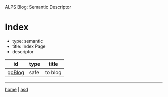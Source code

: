 ALPS Blog: Semantic Descriptor
# Index
 * type: semantic
 * title: Index Page
 * descriptor

| id | type | title |
|---|---|---|
| [goBlog](safe.goBlog.md) | safe | to blog |

---

[home](../index.md) | [asd](../profile.svg)